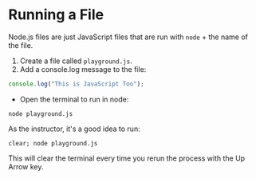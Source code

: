 # Running a File

Node.js files are just JavaScript files that are run with `node` + the name of the file.

1. Create a file called `playground.js`.
2. Add a console.log message to the file:

```javascript
console.log("This is JavaScript Too");
```

- Open the terminal to run in node:

```vi
node playground.js
```

As the instructor, it's a good idea to run:

```vi
clear; node playground.js
```

This will clear the terminal every time you rerun the process with the Up Arrow key.

